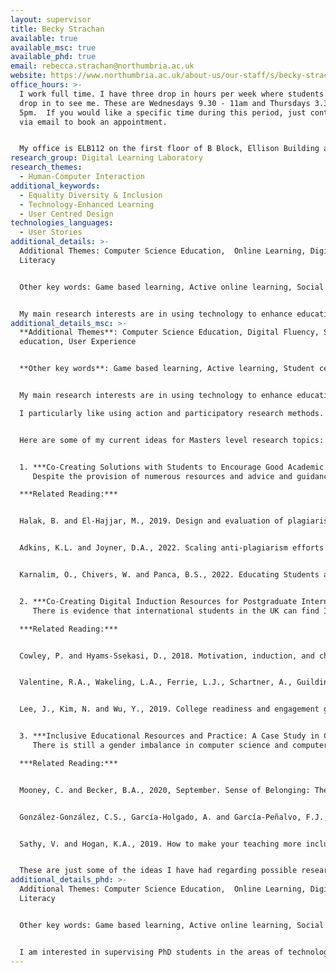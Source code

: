 ```yaml
---
layout: supervisor
title: Becky Strachan
available: true
available_msc: true
available_phd: true
email: rebecca.strachan@northumbria.ac.uk
website: https://www.northumbria.ac.uk/about-us/our-staff/s/becky-strachan/
office_hours: >-
  I work full time. I have three drop in hours per week where students can just
  drop in to see me. These are Wednesdays 9.30 - 11am and Thursdays 3.30-
  5pm.  If you would like a specific time during this period, just contact me
  via email to book an appointment.


  My office is ELB112 on the first floor of B Block, Ellison Building and my work phone no is 0191 227 3606.
research_group: Digital Learning Laboratory
research_themes:
  - Human-Computer Interaction
additional_keywords:
  - Equality Diversity & Inclusion
  - Technology-Enhanced Learning
  - User Centred Design
technologies_languages:
  - User Stories
additional_details: >-
  Additional Themes: Computer Science Education,  Online Learning, Digital
  Literacy


  Other key words: Game based learning, Active online learning, Social computing, Action Research


  My main research interests are in using technology to enhance education - this is across the whole education system from early years to college/university to lifelong learning. I am also interested in exploring how we can enhance and innovate the education and the student experience for computer science and digital technology students. Finally I have worked on projects that have explored how to provide a more inclusive educational environment and how we can ensure that everyone irrespective of their background or experiences is digitally fluent, both here in the UK and globally.
additional_details_msc: >-
  **Additional Themes**: Computer Science Education, Digital Fluency, STEM
  education, User Experience


  **Other key words**: Game based learning, Active learning, Student centred learning, Participatory research, Action research, Social inclusion, Pedagogy


  My main research interests are in using technology to enhance education and open up opportunities for people irrespective of their backgrounds, environment and culture. This is across a person’s lifetime from early years to college/university to lifelong learning. I am also interested in exploring how we can further enhance the education and student experience particularly in the computer science and wider STEM disciplines. I am also interested in the end user experience of technology more widely and also in how to embed sustainability into technology practices.

  I particularly like using action and participatory research methods.


  Here are some of my current ideas for Masters level research topics:


  1. ***Co-Creating Solutions with Students to Encourage Good Academic Practice with a focus on Combatting Plagiarism***
     Despite the provision of numerous resources and advice and guidance on plagiarism, the Higher Education sector in the UK and elsewhere is still experiencing a significant number of cases of student plagiarism each year. This research study would use participatory action research to work with a set of students at Northumbria to explore their attitudes and behaviour towards academic misconduct and co-design a set of resources/approaches with them to encourage good academic practice and reduce cases of plagiarism within the wider student body.

  ***Related Reading:***


  Halak, B. and El-Hajjar, M., 2019. Design and evaluation of plagiarism prevention and detection techniques in engineering education. Higher Education Pedagogies, 4(1), pp.197-208.


  Adkins, K.L. and Joyner, D.A., 2022. Scaling anti‐plagiarism efforts to meet the needs of large online computer science classes: Challenges, solutions, and recommendations. Journal of Computer Assisted Learning.


  Karnalim, O., Chivers, W. and Panca, B.S., 2022. Educating Students about Programming Plagiarism and Collusion via Formative Feedback. ACM Transactions on Computing Education (TOCE).


  2. ***Co-Creating Digital Induction Resources for Postgraduate International Computer Science Students***
     There is evidence that international students in the UK can find I difficult to adapt to our way of education. We are also seeing increasing numbers of international students particularly at postgraduate levels and in disciplines such as computer science and business. This project will adopt exploratory research, working with a group of students to understand their experience of starting their postgraduate programmes with a view to developing a set of online induction resources to provide better support in the future.

  ***Related Reading:***


  Cowley, P. and Hyams-Ssekasi, D., 2018. Motivation, induction, and challenge: Examining the initial phase of international students’ educational sojourn. Journal of International Students, 8(1), pp.109-130.


  Valentine, R.A., Wakeling, L.A., Ferrie, L.J., Schartner, A., Guilding, C. and Peterson, J., 2019. Students on student induction–a cross-disciplinary action research project. ARELCS.


  Lee, J., Kim, N. and Wu, Y., 2019. College readiness and engagement gaps between domestic and international students: Re-envisioning educational diversity and equity for global campus. Higher Education, 77(3), pp.505-523.


  3. ***Inclusive Educational Resources and Practice: A Case Study in Computer Science at Northumbria University*** 
     There is still a gender imbalance in computer science and computer science education in the UK. This is mirrored elsewhere too. This research would use the computer science provision at Northumbria University to investigate the extent to which its educational resources and practice are inclusive. The research would employ an exploratory research approach.

  ***Related Reading:***


  Mooney, C. and Becker, B.A., 2020, September. Sense of Belonging: The intersectionality of self-identified minority status and gender in undergraduate computer science students. In United Kingdom & Ireland Computing Education Research conference. (pp. 24-30).


  González-González, C.S., García-Holgado, A. and García-Peñalvo, F.J., 2020, April. Strategies to introduce gender perspective in Engineering studies: a proposal based on self-diagnosis. In 2020 IEEE Global Engineering Education Conference (EDUCON) (pp. 1884-1890). IEEE.


  Sathy, V. and Hogan, K.A., 2019. How to make your teaching more inclusive. The Chronicle of Higher Education, 7.


  These are just some of the ideas I have had regarding possible research. We also have a set of data from Nigeria about online learning during the COVID Pandemic that could be made available to anybody interested in exploring online school education provision during COVID. I would also be happy to discuss other ideas you may have.
additional_details_phd: >-
  Additional Themes: Computer Science Education,  Online Learning, Digital
  Literacy


  Other key words: Game based learning, Active online learning, Social computing, Action Research


  I am interested in supervising PhD students in the areas of technology enhanced learning, digital literacy/digital fluency and computer science education. I also have a research interest in improving STEM education and career knowledge/aspirations among young people to ensure we have a more diverse and inclusive STEM sector for the future.  I particularly like using action and participatory research methods.
---
```

